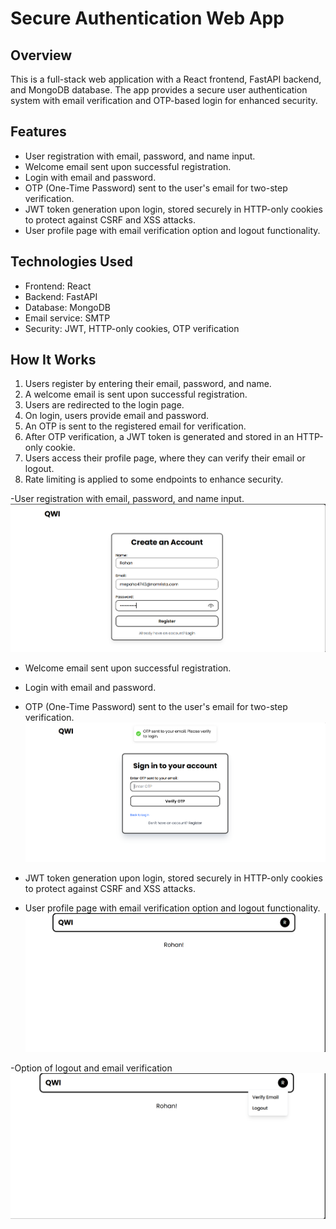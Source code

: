 # Secure Authentication Web App

## Overview
This is a full-stack web application with a React frontend, FastAPI backend, and MongoDB database. The app provides a secure user authentication system with email verification and OTP-based login for enhanced security.

## Features
- User registration with email, password, and name input.
- Welcome email sent upon successful registration.
- Login with email and password.
- OTP (One-Time Password) sent to the user's email for two-step verification.
- JWT token generation upon login, stored securely in HTTP-only cookies to protect against CSRF and XSS attacks.
- User profile page with email verification option and logout functionality.


## Technologies Used
- Frontend: React
- Backend: FastAPI
- Database: MongoDB
- Email service: SMTP 
- Security: JWT, HTTP-only cookies, OTP verification

## How It Works
1. Users register by entering their email, password, and name.
2. A welcome email is sent upon successful registration.
3. Users are redirected to the login page.
4. On login, users provide email and password.
5. An OTP is sent to the registered email for verification.
6. After OTP verification, a JWT token is generated and stored in an HTTP-only cookie.
7. Users access their profile page, where they can verify their email or logout.
8. Rate limiting is applied to some endpoints to enhance security.

-User registration with email, password, and name input.  
  ![Registration Page](images/Register.png)

- Welcome email sent upon successful registration.

- Login with email and password.  

- OTP (One-Time Password) sent to the user's email for two-step verification.
 ![Login Page](images/Loginotp.png)
- JWT token generation upon login, stored securely in HTTP-only cookies to protect against CSRF and XSS attacks.

- User profile page with email verification option and logout functionality.  
  ![Profile Page](images/Dashboard.png)

-Option of logout and email verification
![Email verification](images/verifyotp.png)
